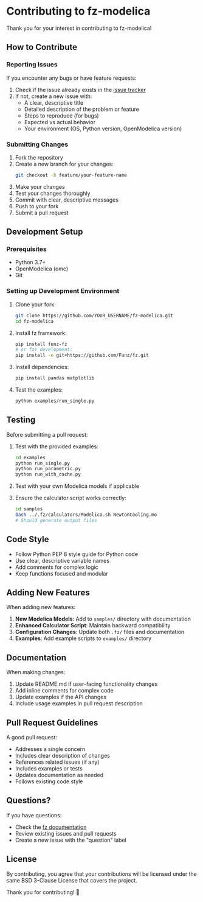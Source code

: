 # Contributing to fz-modelica

Thank you for your interest in contributing to fz-modelica!

## How to Contribute

### Reporting Issues

If you encounter any bugs or have feature requests:

1. Check if the issue already exists in the [issue tracker](https://github.com/Funz/fz-modelica/issues)
2. If not, create a new issue with:
   - A clear, descriptive title
   - Detailed description of the problem or feature
   - Steps to reproduce (for bugs)
   - Expected vs actual behavior
   - Your environment (OS, Python version, OpenModelica version)

### Submitting Changes

1. Fork the repository
2. Create a new branch for your changes:
   ```bash
   git checkout -b feature/your-feature-name
   ```
3. Make your changes
4. Test your changes thoroughly
5. Commit with clear, descriptive messages
6. Push to your fork
7. Submit a pull request

## Development Setup

### Prerequisites

- Python 3.7+
- OpenModelica (omc)
- Git

### Setting up Development Environment

1. Clone your fork:
   ```bash
   git clone https://github.com/YOUR_USERNAME/fz-modelica.git
   cd fz-modelica
   ```

2. Install fz framework:
   ```bash
   pip install funz-fz
   # or for development:
   pip install -e git+https://github.com/Funz/fz.git
   ```

3. Install dependencies:
   ```bash
   pip install pandas matplotlib
   ```

4. Test the examples:
   ```bash
   python examples/run_single.py
   ```

## Testing

Before submitting a pull request:

1. Test with the provided examples:
   ```bash
   cd examples
   python run_single.py
   python run_parametric.py
   python run_with_cache.py
   ```

2. Test with your own Modelica models if applicable

3. Ensure the calculator script works correctly:
   ```bash
   cd samples
   bash ../.fz/calculators/Modelica.sh NewtonCooling.mo
   # Should generate output files
   ```

## Code Style

- Follow Python PEP 8 style guide for Python code
- Use clear, descriptive variable names
- Add comments for complex logic
- Keep functions focused and modular

## Adding New Features

When adding new features:

1. **New Modelica Models**: Add to `samples/` directory with documentation
2. **Enhanced Calculator Script**: Maintain backward compatibility
3. **Configuration Changes**: Update both `.fz/` files and documentation
4. **Examples**: Add example scripts to `examples/` directory

## Documentation

When making changes:

1. Update README.md if user-facing functionality changes
2. Add inline comments for complex code
3. Update examples if the API changes
4. Include usage examples in pull request description

## Pull Request Guidelines

A good pull request:

- Addresses a single concern
- Includes clear description of changes
- References related issues (if any)
- Includes examples or tests
- Updates documentation as needed
- Follows existing code style

## Questions?

If you have questions:

- Check the [fz documentation](https://github.com/Funz/fz)
- Review existing issues and pull requests
- Create a new issue with the "question" label

## License

By contributing, you agree that your contributions will be licensed under the same BSD 3-Clause License that covers the project.

Thank you for contributing! 🎉
